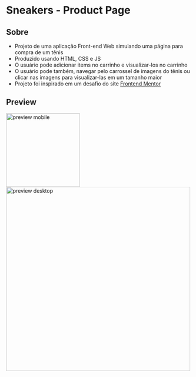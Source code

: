 # Sneakers - Product Page

## Sobre
- Projeto de uma aplicação Front-end Web simulando uma página para compra de um tênis
- Produzido usando HTML, CSS e JS
- O usuário pode adicionar items no carrinho e visualizar-los no carrinho
- O usuário pode também, navegar pelo carrossel de imagens do tênis ou clicar nas imagens para visualizar-las em um tamanho maior
- Projeto foi inspirado em um desafio do site [Frontend Mentor](https://www.frontendmentor.io/)

## Preview 
<img src="https://user-images.githubusercontent.com/100306227/236857278-e17db4c9-932b-40e3-9094-bcf7004b7dbb.gif" alt="preview mobile" width="200"/>
<img src="https://user-images.githubusercontent.com/100306227/236857645-3242fe37-627c-47dd-a77d-f6bb96f97581.gif" alt="preview desktop" width="500"/>
